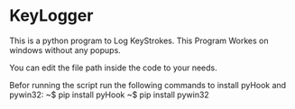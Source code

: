# KeyLogger
This is a python program to Log KeyStrokes. This Program Workes on windows without any popups. 

You can edit the file path inside the code to your needs.

Befor running the script run the following commands to install pyHook and pywin32:
~$ pip install pyHook
~$ pip install pywin32
